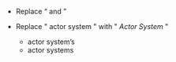 - Replace “ and ”

- Replace " actor system " with " _Actor System_ "
    - actor system’s
    - actor systems